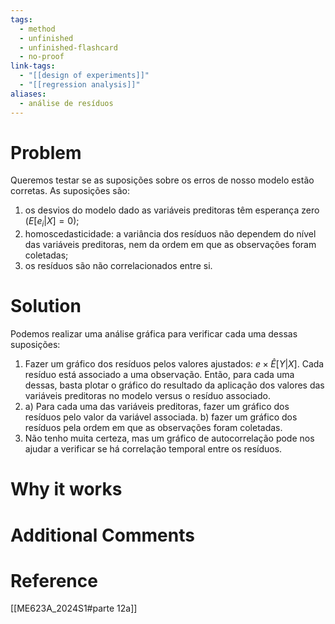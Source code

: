 ```yaml
---
tags:
  - method
  - unfinished
  - unfinished-flashcard
  - no-proof
link-tags:
  - "[[design of experiments]]"
  - "[[regression analysis]]"
aliases:
  - análise de resíduos
---
```

# Problem
Queremos testar se as suposições sobre os erros de nosso modelo estão corretas. As suposições são:
1. os desvios do modelo dado as variáveis preditoras têm esperança zero ($E[e_i | X] = 0$);
2. homoscedasticidade:  a variância dos resíduos não dependem do nível das variáveis preditoras, nem da ordem em que as observações foram coletadas;
3. os resíduos são não correlacionados entre si.
# Solution
Podemos realizar uma análise gráfica para verificar cada uma dessas suposições:
1. Fazer um gráfico dos resíduos pelos valores ajustados: $e \times \hat{E}[Y|X]$. Cada resíduo está associado a uma observação. Então, para cada uma dessas, basta plotar o gráfico do resultado da aplicação dos valores das variáveis preditoras no modelo versus o resíduo associado.
2. a) Para cada uma das variáveis preditoras, fazer um gráfico dos resíduos pelo valor da variável associada. b) fazer um gráfico dos resíduos pela ordem em que as observações foram coletadas.
3. Não tenho muita certeza, mas um gráfico de autocorrelação pode nos ajudar a verificar se há correlação temporal entre os resíduos.

# Why it works


# Additional Comments


# Reference
[[ME623A_2024S1#parte 12a]]




